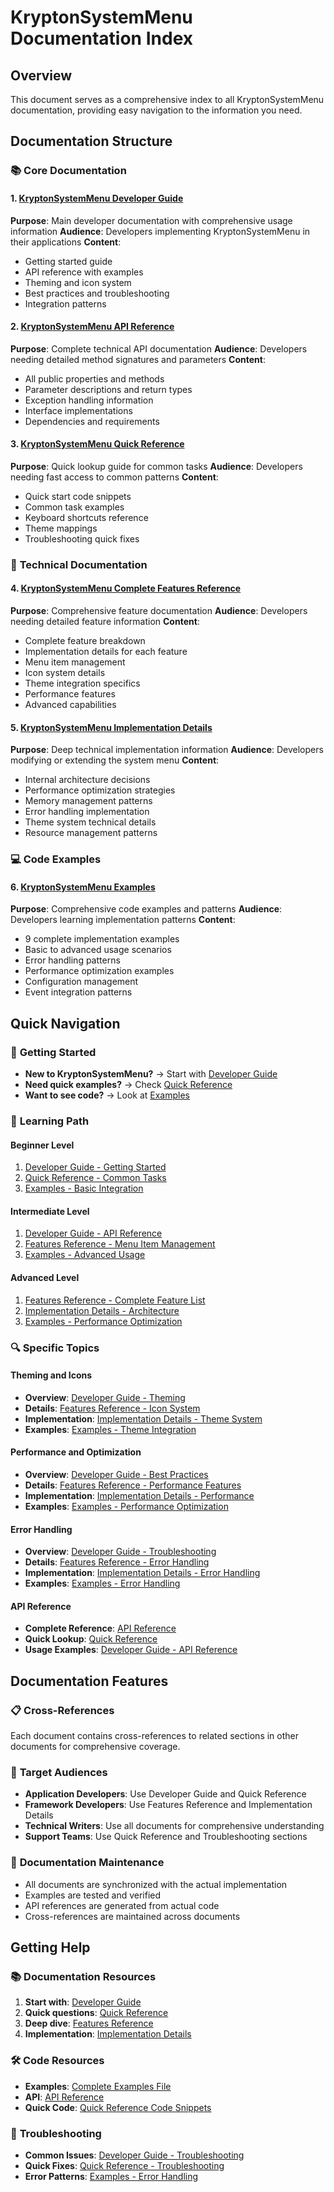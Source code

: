 # KryptonSystemMenu Documentation Index

## Overview

This document serves as a comprehensive index to all KryptonSystemMenu documentation, providing easy navigation to the information you need.

## Documentation Structure

### 📚 **Core Documentation**

#### 1. [KryptonSystemMenu Developer Guide](./KryptonSystemMenuDeveloperGuide.md)
**Purpose**: Main developer documentation with comprehensive usage information
**Audience**: Developers implementing KryptonSystemMenu in their applications
**Content**:
- Getting started guide
- API reference with examples
- Theming and icon system
- Best practices and troubleshooting
- Integration patterns

#### 2. [KryptonSystemMenu API Reference](./KryptonSystemMenuAPIReference.md)
**Purpose**: Complete technical API documentation
**Audience**: Developers needing detailed method signatures and parameters
**Content**:
- All public properties and methods
- Parameter descriptions and return types
- Exception handling information
- Interface implementations
- Dependencies and requirements

#### 3. [KryptonSystemMenu Quick Reference](./KryptonSystemMenuQuickReference.md)
**Purpose**: Quick lookup guide for common tasks
**Audience**: Developers needing fast access to common patterns
**Content**:
- Quick start code snippets
- Common task examples
- Keyboard shortcuts reference
- Theme mappings
- Troubleshooting quick fixes

### 🔧 **Technical Documentation**

#### 4. [KryptonSystemMenu Complete Features Reference](./KryptonSystemMenuFeaturesReference.md)
**Purpose**: Comprehensive feature documentation
**Audience**: Developers needing detailed feature information
**Content**:
- Complete feature breakdown
- Implementation details for each feature
- Menu item management
- Icon system details
- Theme integration specifics
- Performance features
- Advanced capabilities

#### 5. [KryptonSystemMenu Implementation Details](./KryptonSystemMenuImplementationDetails.md)
**Purpose**: Deep technical implementation information
**Audience**: Developers modifying or extending the system menu
**Content**:
- Internal architecture decisions
- Performance optimization strategies
- Memory management patterns
- Error handling implementation
- Theme system technical details
- Resource management patterns

### 💻 **Code Examples**

#### 6. [KryptonSystemMenu Examples](./KryptonSystemMenuExamples.md)
**Purpose**: Comprehensive code examples and patterns
**Audience**: Developers learning implementation patterns
**Content**:
- 9 complete implementation examples
- Basic to advanced usage scenarios
- Error handling patterns
- Performance optimization examples
- Configuration management
- Event integration patterns

## Quick Navigation

### 🚀 **Getting Started**
- **New to KryptonSystemMenu?** → Start with [Developer Guide](./KryptonSystemMenu-Developer-Guide.md#getting-started)
- **Need quick examples?** → Check [Quick Reference](./KryptonSystemMenuQuickReference.md#quick-start)
- **Want to see code?** → Look at [Examples](./KryptonSystemMenuExamples.md#example-1-basic-kryptonsystemmenu-integration)

### 📖 **Learning Path**

#### Beginner Level
1. [Developer Guide - Getting Started](./KryptonSystemMenuDeveloperGuide.md#getting-started)
2. [Quick Reference - Common Tasks](./KryptonSystemMenuQuickReference.md#common-tasks)
3. [Examples - Basic Integration](./KryptonSystemMenuExamples.md#example-1-basic-kryptonsystemmenu-integration)

#### Intermediate Level
1. [Developer Guide - API Reference](./KryptonSystemMenuDeveloperGuide.md#api-reference)
2. [Features Reference - Menu Item Management](./KryptonSystemMenuFeaturesReference.md#menu-item-management)
3. [Examples - Advanced Usage](./KryptonSystemMenuExamples.md#example-2-advanced-system-menu-with-custom-positioning)

#### Advanced Level
1. [Features Reference - Complete Feature List](./KryptonSystemMenuFeaturesReference.md)
2. [Implementation Details - Architecture](./KryptonSystemMenuImplementationDetails.md#internal-architecture)
3. [Examples - Performance Optimization](./KryptonSystemMenuExamples.md#example-7-performance-optimization-and-best-practices)

### 🔍 **Specific Topics**

#### Theming and Icons
- **Overview**: [Developer Guide - Theming](./KryptonSystemMenuDeveloperGuide.md#theming-and-icons)
- **Details**: [Features Reference - Icon System](./KryptonSystemMenuFeaturesReference.md#icon-system)
- **Implementation**: [Implementation Details - Theme System](./KryptonSystemMenuImplementationDetails.md#theme-system-implementation)
- **Examples**: [Examples - Theme Integration](./KryptonSystemMenuExamples.md#example-3-theme-integration-and-management)

#### Performance and Optimization
- **Overview**: [Developer Guide - Best Practices](./KryptonSystemMenuDeveloperGuide.md#best-practices)
- **Details**: [Features Reference - Performance Features](./KryptonSystemMenuFeaturesReference.md#performance-features)
- **Implementation**: [Implementation Details - Performance](./KryptonSystemMenuImplementationDetails.md#performance-optimizations)
- **Examples**: [Examples - Performance Optimization](./KryptonSystemMenuExamples.md#example-7-performance-optimization-and-best-practices)

#### Error Handling
- **Overview**: [Developer Guide - Troubleshooting](./KryptonSystemMenuDeveloperGuide.md#troubleshooting)
- **Details**: [Features Reference - Error Handling](./KryptonSystemMenuFeaturesReference.md#error-handling)
- **Implementation**: [Implementation Details - Error Handling](./KryptonSystemMenuImplementationDetails.md#error-handling-strategy)
- **Examples**: [Examples - Error Handling](./KryptonSystemMenuExamples.md#example-6-error-handling-and-robustness)

#### API Reference
- **Complete Reference**: [API Reference](./KryptonSystemMenuAPIReference.md)
- **Quick Lookup**: [Quick Reference](./KryptonSystemMenuQuickReference.md)
- **Usage Examples**: [Developer Guide - API Reference](./KryptonSystemMenuDeveloperGuide.md#api-reference)

## Documentation Features

### 📋 **Cross-References**
Each document contains cross-references to related sections in other documents for comprehensive coverage.

### 🎯 **Target Audiences**
- **Application Developers**: Use Developer Guide and Quick Reference
- **Framework Developers**: Use Features Reference and Implementation Details
- **Technical Writers**: Use all documents for comprehensive understanding
- **Support Teams**: Use Quick Reference and Troubleshooting sections

### 🔄 **Documentation Maintenance**
- All documents are synchronized with the actual implementation
- Examples are tested and verified
- API references are generated from actual code
- Cross-references are maintained across documents

## Getting Help

### 📚 **Documentation Resources**
1. **Start with**: [Developer Guide](./KryptonSystemMenuDeveloperGuide.md)
2. **Quick questions**: [Quick Reference](./KryptonSystemMenuQuickReference.md)
3. **Deep dive**: [Features Reference](./KryptonSystemMenuFeaturesReference.md)
4. **Implementation**: [Implementation Details](./KryptonSystemMenuImplementationDetails.md)

### 🛠️ **Code Resources**
- **Examples**: [Complete Examples File](./KryptonSystemMenuExamples.md)
- **API**: [API Reference](./KryptonSystemMenuAPIReference.md)
- **Quick Code**: [Quick Reference Code Snippets](./KryptonSystemMenuQuickReference.md)

### 🐛 **Troubleshooting**
- **Common Issues**: [Developer Guide - Troubleshooting](./KryptonSystemMenuDeveloperGuide.md#troubleshooting)
- **Quick Fixes**: [Quick Reference - Troubleshooting](./KryptonSystemMenuQuickReference.md#troubleshooting)
- **Error Patterns**: [Examples - Error Handling](./KryptonSystemMenuExamples.md#example-6-error-handling-and-robustness)
